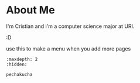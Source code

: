 # About Me

I'm Cristian and i'm a computer science major at URI.


:D



use this to make a menu when you add more pages

```{toctree}
:maxdepth: 2
:hidden:

pechakucha
```